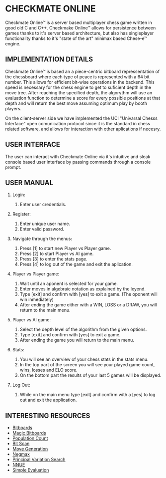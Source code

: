 # CHECKMATE ONLINE

Checkmate Online™ is a server based multiplayer chess game written in good old C and C++.
Checkmake Online™ allows for persistence between games thanks to it's server based
architecture, but also has singleplayer functionality thanks to it's "state of the art"
minimax based Chese-e™ engine.

## IMPLEMENTATION DETAILS

Checkmate Online™ is based an a piece-centric bitboard repressentation of the chessboard 
where each type of peace is represented with a 64 bit number. This allows for efficient bit-wise
operations in the backend. This speed is necessary for the chess engine to get to suficient
depth in the move tree. After reaching the specified depth, the algorythm will use an evaluation
function to determine a score for every possible positions at that depth and will return the best
move assuming optimum play by booth players.

On the client-server side we have implemented the UCI "Univarsal Chesss Interface" open
comunication protocol since it is the standard in chess related software, and allows
for interaction with other aplications if necesry.

## USER INTERFACE

The user can interact with Checkmate Online via it's intuitive and sleak console based user
interface by passing commands through a console prompt.

## USER MANUAL

1. Login:
    1. Enter user credentials.

2. Register:
    1. Enter unique user name.
    2. Enter valid password.

3. Navigate through the menus:
    1. Press [1] to start new Player vs Player game.
    2. Press [2] to start Player vs AI game.
    4. Press [3] to enter the stats page.
    5. Press [4] to log out of the game and exit the aplication.

4. Player vs Player game:
    1. Wait until an aponent is selected for your game.
    2. Enter moves in algebraic notation as explained by the leyend.
    3. Type [exit] and confirm with [yes] to exit a game. (The oponent will win inmediately)
    3. After ending the game either with a WIN, LOSS or a DRAW, you will return to the main menu.

5. Player vs AI game:
    1. Select the depth level of the algorithm from the given options.
    2. Type [exit] and confirm with [yes] to exit a game.
    3. After ending the game you will return to the main menu.

6. Stats:
    1. You will see an overview of your chess stats in the stats menu.
    2. In the top part of the screen you will see your played game count, wins, losses and ELO score.
    3. On the bottom part the results of your last 5 games will be displayed.

7. Log Out:
    1. While on the main menu type [exit] and confirm with a [yes] to log out and exit the application.

## INTERESTING RESOURCES

- [Bitboards](https://www.chessprogramming.org/Bitboards)
- [Magic Bitboards](https://www.chessprogramming.org/Magic_Bitboards)
- [Population Count](https://www.chessprogramming.org/Population_Count#cite_note-6)
- [Bit Scan](https://www.chessprogramming.org/BitScan#Engine_Samples)
- [Move Generation](https://www.chessprogramming.org/Move_Generation#Staged_move_generation)
- [Negmax](https://www.chessprogramming.org/Negamax)
- [Principal Variation Search](https://www.chessprogramming.org/Principal_Variation_Search)
- [NNUE](https://www.chessprogramming.org/NNUE)
- [Simple Evaluation](https://www.chessprogramming.org/Simplified_Evaluation_Function)
